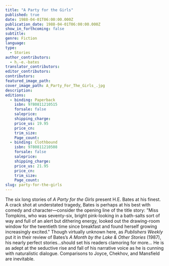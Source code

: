 ```yaml
---
title: "A Party for the Girls"
published: true
date: 1988-04-01T06:00:00.000Z
publication_date: 1988-04-01T06:00:00.000Z
show_in_forthcoming: false
subtitle:
genre: Fiction
language:
type:
  - Stories
author_contributors:
  - h.-e.-bates
translator_contributors:
editor_contributors:
contributors:
featured_image_path:
cover_image_path: A_Party_For_The_Girls_.jpg
description:
editions:
  - binding: Paperback
    isbn: 9780811210515
    forsale: false
    saleprice:
    shipping_charge:
    price_us: 19.95
    price_cn:
    trim_size:
    Page_count:
  - binding: Clothbound
    isbn: 9780811210508
    forsale: false
    saleprice:
    shipping_charge:
    price_us: 21.95
    price_cn:
    trim_size:
    Page_count:
slug: party-for-the-girls
---
```


The six long stories of _A Party for the Girls_ present H.E. Bates at his finest. A crack shot at understated tragedy, Bates is perhaps at his best with comedy and character––consider the opening line of the title story: "Miss Tompkins, who was seventy-six, bright pink-looking in a bath-salts sort of way and full of an alert but dithering energy, looked out the drawing-room window for the twentieth time since breakfast and found herself growing increasingly excited." Though virtually unknown here, as _Publishers Weekly_ put it in their review of Bates’s _A Month by the Lake & Other Stories_ (1987), his nearly perfect stories…should set his readers clamoring for more... He is as adept at the seductive rise and fall of his narrative voice as he is cunning with naturalistic dialogue. Comparisons to Joyce, Chekhov, and Mansfield are inevitable.

